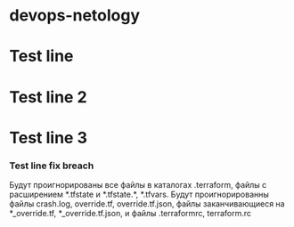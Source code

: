 # devops-netology
# Test line
# Test line 2
# Test line 3
### Test line fix breach

Будут проигнорированы все файлы в каталогах .terraform, файлы с расширением 
\*.tfstate и \*.tfstate.\*, *.tfvars. Будут проигнорированны файлы crash.log, override.tf, override.tf.json, файлы заканчивающиеся на *_override.tf, *_override.tf.json, и файлы .terraformrc, terraform.rc

